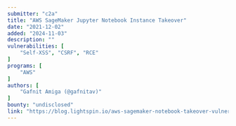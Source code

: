 ```yaml
---
submitter: "c2a"
title: "AWS SageMaker Jupyter Notebook Instance Takeover"
date: "2021-12-02"
added: "2024-11-03"
description: ""
vulnerabilities: [
    "Self-XSS", "CSRF", "RCE"
]
programs: [
    "AWS"
]
authors: [
    "Gafnit Amiga (@gafnitav)"
]
bounty: "undisclosed"
link: "https://blog.lightspin.io/aws-sagemaker-notebook-takeover-vulnerability"
---
```




